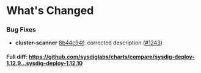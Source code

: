 # What's Changed

### Bug Fixes
- **cluster-scanner** [8b44c94f](https://github.com/sysdiglabs/charts/commit/8b44c94fe9e1bdeb21f8815ebcfdd60f6cf8f802): corrected description ([#1243](https://github.com/sysdiglabs/charts/issues/1243))
#### Full diff: https://github.com/sysdiglabs/charts/compare/sysdig-deploy-1.12.9...sysdig-deploy-1.12.10
